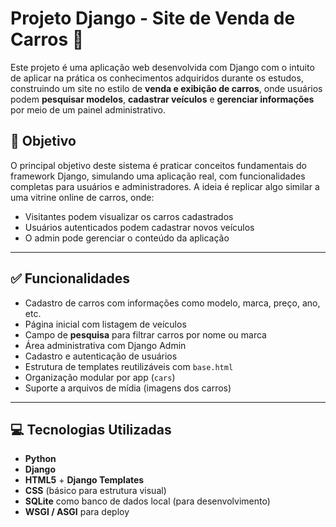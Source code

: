 # Projeto Django - Site de Venda de Carros 🚗

Este projeto é uma aplicação web desenvolvida com Django com o intuito de aplicar na prática os conhecimentos adquiridos durante os estudos, construindo um site no estilo de **venda e exibição de carros**, onde usuários podem **pesquisar modelos**, **cadastrar veículos** e **gerenciar informações** por meio de um painel administrativo.

## 🎯 Objetivo

O principal objetivo deste sistema é praticar conceitos fundamentais do framework Django, simulando uma aplicação real, com funcionalidades completas para usuários e administradores. A ideia é replicar algo similar a uma vitrine online de carros, onde:

- Visitantes podem visualizar os carros cadastrados
- Usuários autenticados podem cadastrar novos veículos
- O admin pode gerenciar o conteúdo da aplicação

---

## ✅ Funcionalidades

- Cadastro de carros com informações como modelo, marca, preço, ano, etc.
- Página inicial com listagem de veículos
- Campo de **pesquisa** para filtrar carros por nome ou marca
- Área administrativa com Django Admin
- Cadastro e autenticação de usuários
- Estrutura de templates reutilizáveis com `base.html`
- Organização modular por app (`cars`)
- Suporte a arquivos de mídia (imagens dos carros)

---

## 💻 Tecnologias Utilizadas

- **Python**
- **Django**
- **HTML5** + **Django Templates**
- **CSS** (básico para estrutura visual)
- **SQLite** como banco de dados local (para desenvolvimento)
- **WSGI / ASGI** para deploy
